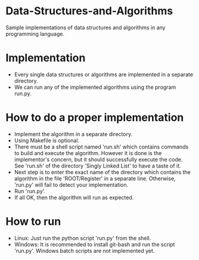 # Data-Structures-and-Algorithms
Sample implementations of data structures and algorithms in any programming language.

# Implementation
- Every single data structures or algorithms are implemented in a separate directory.
- We can run any of the implemented algorithms using the program run.py.

# How to do a proper implementation
- Implement the algorithm in a separate directory.
- Using Makefile is optional.
- There must be a shell script named 'run.sh' which contains commands to build and execute the algorithm. However it is
  done is the implementor's concern, but it should successfully execute the code. See 'run.sh' of the directory
  'Singly Linked List' to have a taste of it.
- Next step is to enter the exact name of the directory which contains the algorithm in the file 'ROOT/Register' in a
  separate line. Otherwise, 'run.py' will fail to detect your implementation.
- Run 'run.py'.
- If all OK, then the algorithm will run as expected.

# How to run
- Linux: Just run the python script 'run.py' from the shell.
- Windows: It is recommended to install git-bash and run the script 'run.py'.
		   Windows batch scripts are not implemented yet.
